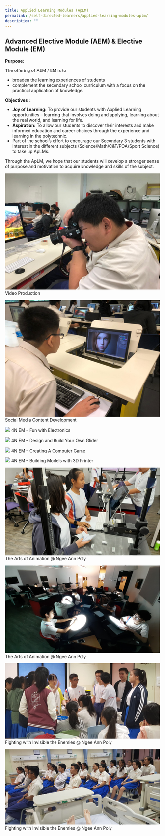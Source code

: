 ```yaml
---
title: Applied Learning Modules (ApLM)
permalink: /self-directed-learners/applied-learning-modules-aplm/
description: ""
---
```

## **Advanced Elective Module (AEM) & Elective Module (EM)**

**Purpose:**

The offering of AEM / EM is to

*   broaden the learning experiences of students
*   complement the secondary school curriculum with a focus on the practical application of knowledge.

**Objectives :**

*   ****Joy of Learning:**** To provide our students with Applied Learning opportunities – learning that involves doing and applying, learning about the real world, and learning for life.
*   ****Aspiration:**** To allow our students to discover their interests and make informed education and career choices through the experience and learning in the polytechnic.
*   Part of the school’s effort to encourage our Secondary 3 students with interest in the different subjects (Science/Math/C&T/POA/Sport Science) to take up ApLMs.

Through the ApLM, we hope that our students will develop a stronger sense of purpose and motivation to acquire knowledge and skills of the subject.



![](/images/WhatsApp-Image.jpeg)
Video Production

![](/images/WhatsApp-Image-2019-03-25.jpeg)
Social Media Content Development

![](/images/4N%20EM%20–%20Fun%20with%20Electronics.jpeg)
4N EM – Fun with Electronics

![](/images/4N%20EM%20–%20Design%20and%20Build%20Your%20Own%20Glider.jpeg)
4N EM – Design and Build Your Own Glider

![](/images/4N%20EM%20–%20Creating%20A%20Computer%20Game.jpeg)
4N EM – Creating A Computer Game

![](/images/4N%20EM%20–%20Building%20Models%20with%203D%20Printer.jpeg)
4N EM – Building Models with 3D Printer

![](/images/20190618_154130.jpg)
The Arts of Animation @ Ngee Ann Poly

![](/images/20190620_105932.jpg)
The Arts of Animation @ Ngee Ann Poly

![](/images/Fighting%20with%20Invisible%20the%20Enemies%20@%20Ngee%20Ann%20Poly.jpeg)
Fighting with Invisible the Enemies @ Ngee Ann Poly

![](/images/Fighting%20with%20Invisible%20the%20Enemies2.jpeg)
Fighting with Invisible the Enemies @ Ngee Ann Poly